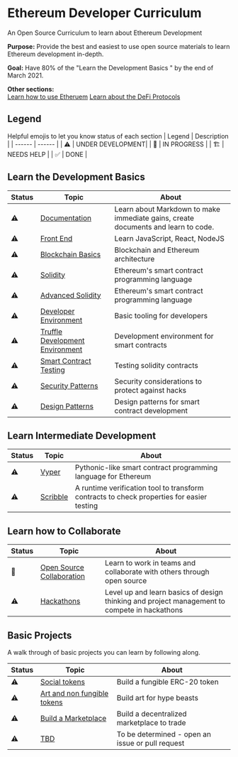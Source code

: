 # Ethereum Developer Curriculum

An Open Source Curriculum to learn about Ethereum Development

**Purpose:** Provide the best and easiest to use open source materials to learn Ethereum development in-depth.

**Goal:** Have 80% of the "Learn the Development Basics " by the end of March 2021.

**Other sections:**\
[Learn how to use Etheruem](./use_ethereum.md)
[Learn about the DeFi Protocols](./protocols.md)

## Legend

Helpful emojis to let you know status of each section
| Legend | Description |
| ------ | ------ |
| ⚠️                     | UNDER DEVELOPMENT|
| 👷                    | IN PROGRESS      |
| 🏗️                    | NEEDS HELP       |
| ✅                    | DONE             |

## Learn the Development Basics

| Status | Topic | About |
| ------ | ------ | ------ |
|⚠️| [Documentation](documentation.md) |Learn about Markdown to make immediate gains, create documents and learn to code.|
|⚠️| [Front End](front_end.md) |Learn JavaScript, React, NodeJS|
|⚠️| [Blockchain Basics](blockchain_basics.md) |Blockchain and Ethereum architecture|
|⚠️| [Solidity](solidity.md) |Ethereum's smart contract programming language |
|⚠️| [Advanced Solidity](advanced_solidity.md) |Ethereum's smart contract programming language |
|⚠️| [Developer Environment](developer_environment.md) |Basic tooling for developers|
|⚠️| [Truffle Development Environment](truffle_development_environment.md) |Development environment for smart contracts|
|⚠️| [Smart Contract Testing](smart_contract_testing.md) |Testing solidity contracts|
|⚠️| [Security Patterns](security_patterns.md) |Security considerations to protect against hacks|
|⚠️| [Design Patterns](design_patterns.md) |Design patterns for smart contract development|

## Learn Intermediate Development 

| Status | Topic | About |
| ------ | ------ | ------ |
|⚠️| [Vyper](vyper.md) | Pythonic-like smart contract programming language for Ethereum |
|⚠️| [Scribble](vyper.md) | A runtime verification tool to transform contracts to check properties for easier testing |

## Learn how to Collaborate

| Status | Topic | About |
| ------ | ------ | ------ |
|👷| [Open Source Collaboration](open_source.md) | Learn to work in teams and collaborate with others through open source |
|⚠️| [Hackathons](hackathonss.md) | Level up and learn basics of design thinking and project management to compete in hackathons |

## Basic Projects

A walk through of basic projects you can learn by following along.

| Status | Topic | About |
| ------ | ------ | ------ |
|⚠️| [Social tokens](social_tokens.md) | Build a fungible ERC-20 token |
|⚠️| [Art and non fungible tokens](art_and_non_fungible_tokens.md) | Build art for hype beasts |
|⚠️| [Build a Marketplace](build_a_marketplace.md) | Build a decentralized marketplace to trade|
|⚠️| [TBD]() | To be determined - open an issue or pull request |
